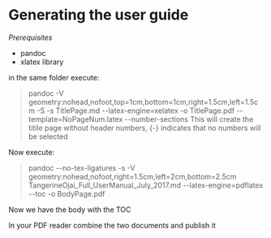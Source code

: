 # Generating the user guide

*Prerequisites* 
- pandoc
- xlatex library

in the same folder execute:
> pandoc  -V geometry:nohead,nofoot,top=1cm,bottom=1cm,right=1.5cm,left=1.5cm -S -s TitlePage.md --latex-engine=xelatex -o TitlePage.pdf --template=NoPageNum.latex --number-sections
This will create the titile page without header numbers, {-} indicates that no numbers will be selected

Now execute:
> pandoc --no-tex-ligatures -s -V geometry:nohead,nofoot,right=1.5cm,left=2cm,bottom=2.5cm  TangerineOjai_Full_UserManual_July_2017.md --latex-engine=pdflatex --toc -o BodyPage.pdf

Now we have the body with the TOC

In your PDF reader combine the two documents and publish it